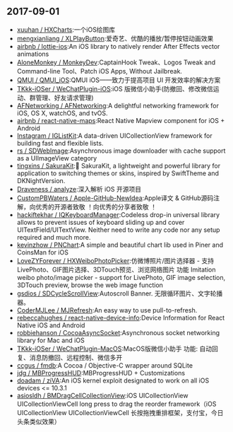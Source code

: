 ## 2017-09-01

* [xuuhan / HXCharts](https://github.com/xuuhan/HXCharts):一个iOS绘图库
* [mengxianliang / XLPlayButton](https://github.com/mengxianliang/XLPlayButton):爱奇艺、优酷的播放/暂停按钮动画效果
* [airbnb / lottie-ios](https://github.com/airbnb/lottie-ios):An iOS library to natively render After Effects vector animations
* [AloneMonkey / MonkeyDev](https://github.com/AloneMonkey/MonkeyDev):CaptainHook Tweak、Logos Tweak and Command-line Tool、Patch iOS Apps, Without Jailbreak.
* [QMUI / QMUI_iOS](https://github.com/QMUI/QMUI_iOS):QMUI iOS——致力于提高项目 UI 开发效率的解决方案
* [TKkk-iOSer / WeChatPlugin-iOS](https://github.com/TKkk-iOSer/WeChatPlugin-iOS):iOS 版微信小助手(防撤回、修改微信运动、群管理、好友请求管理)
* [AFNetworking / AFNetworking](https://github.com/AFNetworking/AFNetworking):A delightful networking framework for iOS, OS X, watchOS, and tvOS.
* [airbnb / react-native-maps](https://github.com/airbnb/react-native-maps):React Native Mapview component for iOS + Android
* [Instagram / IGListKit](https://github.com/Instagram/IGListKit):A data-driven UICollectionView framework for building fast and flexible lists.
* [rs / SDWebImage](https://github.com/rs/SDWebImage):Asynchronous image downloader with cache support as a UIImageView category
* [tingxins / SakuraKit](https://github.com/tingxins/SakuraKit):🤡 SakuraKit, a lightweight and powerful library for application to switching themes or skins, inspired by SwiftTheme and DKNightVersion.
* [Draveness / analyze](https://github.com/Draveness/analyze):深入解析 iOS 开源项目
* [CustomPBWaters / Apple-GitHub-NewIdea](https://github.com/CustomPBWaters/Apple-GitHub-NewIdea):Apple译文 & GitHub源码注解，向优秀的开源者致敬 ！向优秀的分享者致敬 ！
* [hackiftekhar / IQKeyboardManager](https://github.com/hackiftekhar/IQKeyboardManager):Codeless drop-in universal library allows to prevent issues of keyboard sliding up and cover UITextField/UITextView. Neither need to write any code nor any setup required and much more.
* [kevinzhow / PNChart](https://github.com/kevinzhow/PNChart):A simple and beautiful chart lib used in Piner and CoinsMan for iOS
* [LoveZYForever / HXWeiboPhotoPicker](https://github.com/LoveZYForever/HXWeiboPhotoPicker):仿微博照片/图片选择器 - 支持LivePhoto、GIF图片选择、3DTouch预览、浏览网络图片 功能 Imitation weibo photo/image picker - support for LivePhoto, GIF image selection, 3DTouch preview, browse the web image function
* [gsdios / SDCycleScrollView](https://github.com/gsdios/SDCycleScrollView):Autoscroll Banner. 无限循环图片、文字轮播器。
* [CoderMJLee / MJRefresh](https://github.com/CoderMJLee/MJRefresh):An easy way to use pull-to-refresh.
* [rebeccahughes / react-native-device-info](https://github.com/rebeccahughes/react-native-device-info):Device Information for React Native iOS and Android
* [robbiehanson / CocoaAsyncSocket](https://github.com/robbiehanson/CocoaAsyncSocket):Asynchronous socket networking library for Mac and iOS
* [TKkk-iOSer / WeChatPlugin-MacOS](https://github.com/TKkk-iOSer/WeChatPlugin-MacOS):MacOS版微信小助手 功能: 自动回复、消息防撤回、远程控制、微信多开
* [ccgus / fmdb](https://github.com/ccgus/fmdb):A Cocoa / Objective-C wrapper around SQLite
* [jdg / MBProgressHUD](https://github.com/jdg/MBProgressHUD):MBProgressHUD + Customizations
* [doadam / ziVA](https://github.com/doadam/ziVA):An iOS kernel exploit designated to work on all iOS devices <= 10.3.1
* [asiosldh / BMDragCellCollectionView](https://github.com/asiosldh/BMDragCellCollectionView):iOS UICollectionView UICollectionViewCell long press to drag the reorder framework（iOS UICollectionView UICollectionViewCell 长按拖拽重排框架，支付宝，今日头条类似效果）
